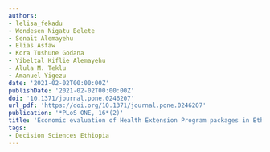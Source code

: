 ```yaml
---
authors:
- lelisa_fekadu
- Wondesen Nigatu Belete
- Senait Alemayehu
- Elias Asfaw
- Kora Tushune Godana
- Yibeltal Kiflie Alemayehu
- Alula M. Teklu
- Amanuel Yigezu
date: '2021-02-02T00:00:00Z'
publishDate: '2021-02-02T00:00:00Z'
doi: '10.1371/journal.pone.0246207'
url_pdf: 'https://doi.org/10.1371/journal.pone.0246207'
publication: '*PLoS ONE, 16*(2)'
title: 'Economic evaluation of Health Extension Program packages in Ethiopia'
tags:
- Decision Sciences Ethiopia
---
```

